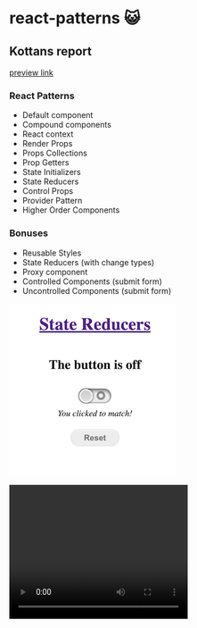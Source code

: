 # react-patterns 😺

## Kottans report

[preview link](http://vitaminvp.github.io/react-patterns)

### React Patterns
- Default component
- Compound components
- React context
- Render Props
- Props Collections
- Prop Getters
- State Initializers
- State Reducers
- Control Props
- Provider Pattern
- Higher Order Components

### Bonuses
- Reusable Styles
- State Reducers (with change types)
- Proxy component
- Controlled Components (submit form)
- Uncontrolled Components (submit form)

![screenShot](./public/21.12.11.png)


<video width="320" height="240" controls>
  <source src="./public/video.mov" type="video/mp4">
</video>


